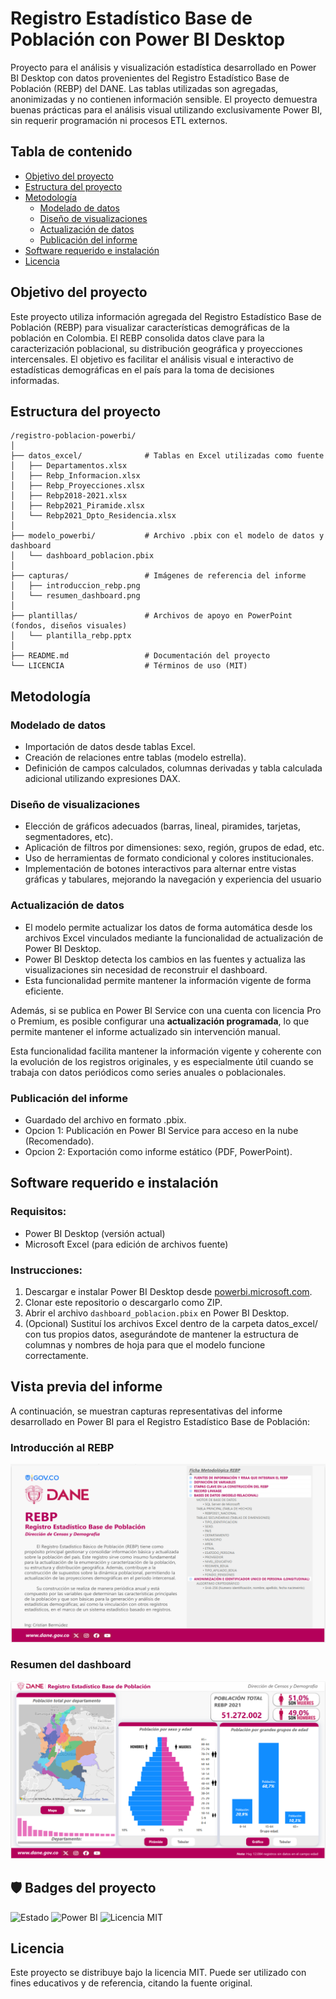 
# Registro Estadístico Base de Población con Power BI Desktop

Proyecto para el análisis y visualización estadística desarrollado en Power BI Desktop con datos provenientes del Registro Estadístico Base de Población (REBP) del DANE. Las tablas utilizadas son agregadas, anonimizadas y no contienen información sensible. El proyecto demuestra buenas prácticas para el análisis visual utilizando exclusivamente Power BI, sin requerir programación ni procesos ETL externos.


## Tabla de contenido

- [Objetivo del proyecto](#objetivo-del-proyecto)
- [Estructura del proyecto](#estructura-del-proyecto)
- [Metodología](#metodología)
  - [Modelado de datos](#modelado-de-datos)
  - [Diseño de visualizaciones](#diseño-de-visualizaciones)
  - [Actualización de datos](#Actualización-de-datos)
  - [Publicación del informe](#publicación-del-informe)
- [Software requerido e instalación](#software-requerido-e-instalación)
- [Licencia](#licencia)


## Objetivo del proyecto

Este proyecto utiliza información agregada del Registro Estadístico Base de Población (REBP) para visualizar características demográficas de la población en Colombia. El REBP consolida datos clave para la caracterización poblacional, su distribución geográfica y proyecciones intercensales. El objetivo es facilitar el análisis visual e interactivo de estadísticas demográficas en el país para la toma de decisiones informadas.


## Estructura del proyecto

```
/registro-poblacion-powerbi/
│
├── datos_excel/              # Tablas en Excel utilizadas como fuente
│   ├── Departamentos.xlsx
│   ├── Rebp_Informacion.xlsx
│   ├── Rebp_Proyecciones.xlsx
│   ├── Rebp2018-2021.xlsx
│   ├── Rebp2021_Piramide.xlsx
│   └── Rebp2021_Dpto_Residencia.xlsx
│
├── modelo_powerbi/           # Archivo .pbix con el modelo de datos y dashboard
│   └── dashboard_poblacion.pbix
│
├── capturas/                 # Imágenes de referencia del informe
│   ├── introduccion_rebp.png
│   └── resumen_dashboard.png
│
├── plantillas/               # Archivos de apoyo en PowerPoint (fondos, diseños visuales)
│   └── plantilla_rebp.pptx
│
├── README.md                 # Documentación del proyecto
└── LICENCIA                  # Términos de uso (MIT)
```


## Metodología

### Modelado de datos
- Importación de datos desde tablas Excel.
- Creación de relaciones entre tablas (modelo estrella).
- Definición de campos calculados, columnas derivadas y tabla calculada adicional utilizando expresiones DAX.

### Diseño de visualizaciones
- Elección de gráficos adecuados (barras, lineal, piramides, tarjetas, segmentadores, etc).
- Aplicación de filtros por dimensiones: sexo, región, grupos de edad, etc.
- Uso de herramientas de formato condicional y colores institucionales.
- Implementación de botones interactivos para alternar entre vistas gráficas y tabulares, mejorando la navegación y experiencia del usuario

### Actualización de datos
- El modelo permite actualizar los datos de forma automática desde los archivos Excel vinculados mediante la funcionalidad de actualización de Power BI Desktop.
- Power BI Desktop detecta los cambios en las fuentes y actualiza las visualizaciones sin necesidad de reconstruir el dashboard.
- Esta funcionalidad permite mantener la información vigente de forma eficiente.

Además, si se publica en Power BI Service con una cuenta con licencia Pro o Premium, es posible configurar una **actualización programada**, lo que permite mantener el informe actualizado sin intervención manual.

Esta funcionalidad facilita mantener la información vigente y coherente con la evolución de los registros originales, y es especialmente útil cuando se trabaja con datos periódicos como series anuales o poblacionales. 

### Publicación del informe
- Guardado del archivo en formato .pbix.
- Opcion 1: Publicación en Power BI Service para acceso en la nube (Recomendado).
- Opcion 2: Exportación como informe estático (PDF, PowerPoint).


## Software requerido e instalación

### Requisitos:
- Power BI Desktop (versión actual)
- Microsoft Excel (para edición de archivos fuente)

### Instrucciones:
1. Descargar e instalar Power BI Desktop desde [powerbi.microsoft.com](https://powerbi.microsoft.com/).
2. Clonar este repositorio o descargarlo como ZIP.
3. Abrir el archivo `dashboard_poblacion.pbix` en Power BI Desktop.
4. (Opcional) Sustituí los archivos Excel dentro de la carpeta datos_excel/ con tus propios datos, asegurándote de mantener la estructura de columnas y nombres de hoja para que el modelo funcione correctamente.


## Vista previa del informe

A continuación, se muestran capturas representativas del informe desarrollado en Power BI para el Registro Estadístico Base de Población:

### Introducción al REBP

<img src="./capturas/introduccion_rebp.png" alt="Introducción al REBP" width="600"/>

### Resumen del dashboard

<img src="./capturas/resumen_dashboard.png" alt="Resumen del dashboard" width="600"/>


## 🛡️ Badges del proyecto

![Estado](https://img.shields.io/badge/estado-activo-brightgreen) 
![Power BI](https://img.shields.io/badge/desarrollado%20en-Power%20BI-blue) 
![Licencia MIT](https://img.shields.io/badge/licencia-MIT-lightgrey)


## Licencia

Este proyecto se distribuye bajo la licencia MIT. Puede ser utilizado con fines educativos y de referencia, citando la fuente original.
